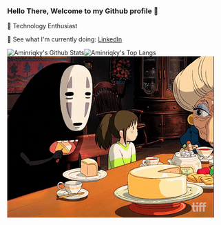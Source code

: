 ### Hello There, Welcome to my Github profile 👋

🦾 Technology Enthusiast

💺 See what I'm currently doing: [LinkedIn](https://www.linkedin.com/in/aminriqky/)

<img alt="Aminriqky's Github Stats" height="165" src="https://github-readme-stats.vercel.app/api?username=aminriqky&count_private=true&show_icons=true&include_all_commits=true&theme=tokyonight&hide_border=true" /><img alt="Aminriqky's Top Langs" height="165" src="https://github-readme-stats.vercel.app/api/top-langs/?username=aminriqky&hide=TeX&layout=compact&theme=tokyonight&hide_border=true&langs_count=8" />
![](https://github.com/aminriqky/aminriqky/blob/master/giphy.gif)
